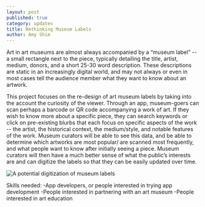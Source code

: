 ```yaml
---
layout: post
published: true
category: updates
title: Rethinking Museum Labels
author: Amy Shim
---
```

Art in art museums are almost always accompanied by a “museum label” -- a small rectangle next to the piece, typically detailing the title, artist, medium, donors, and a short 25-30 word description. These descriptions are static in an increasingly digital world, and may not always or even in most cases tell the audience member what they want to know about an artwork.

This project focuses on the re-design of art museum labels by taking into the account the curiosity of the viewer. Through an app, museum-goers can scan perhaps a barcode or QR code accompanying a work of art. If they wish to know more about a specific piece, they can search keywords or click on pre-existing blurbs that each focus on specific aspects of the work -- the artist, the historical context, the medium/style, and notable features of the work. Museum curators will be able to see this data, and be able to determine which artworks are most popular/ are scanned most frequently, and what people want to know after initially seeing a piece. Museum curators will then have a much better sense of what the public’s interests are and can digitize the labels so that they can be easily updated over time.

![A potential digitization of museum labels]({{site.baseurl}}/assets/Amlabel_electronic-paper-museum-label-by-Visionect-1024x684.png)

Skills needed:
-App developers, or people interested in trying app development
-People interested in partnering with an art museum
-People interested in art education

